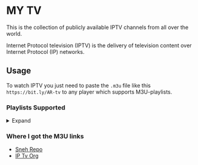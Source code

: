 # MY TV

This is the collection of publicly available IPTV channels from all over the world.

Internet Protocol television (IPTV) is the delivery of television content over Internet Protocol (IP) networks.

## Usage

To watch IPTV you just need to paste the `.m3u` file like this `https://bit.ly/AR-tv` to any player which supports M3U-playlists.

### Playlists Supported

<details>
  <summary>Expand</summary>
  <br>
  <!-- prettier-ignore -->
  <table>
    <thead>
      <tr>
        <th align="left">Category</th>
        <th align="left">Short Links</th>
        <th align="left">GitHub Raw Links</th>
      </tr>
    </thead>
    <tbody>
      <!-- India Tv -->
      <tr>
        <td align="left">India Tv</td>
        <td align="left">
          <code>https://bit.ly/AR-tv</code>
        </td>
        <td align="left">
          <code>https://raw.githubusercontent.com/actionanand/myTv/main/dest/india-tv.m3u</code>
        </td>
      </tr>
      <!-- South Tv -->
      <tr>
        <td align="left">South Tv</td>
        <td align="left">
          <code>https://bit.ly/AR-tv</code>
        </td>
        <td align="left">
          <code>https://raw.githubusercontent.com/actionanand/myTv/main/dest/south-tv.m3u</code>
        </td>
      </tr>
      <!-- India Tv -->
      <tr>
        <td align="left">India Tv</td>
        <td align="left">
          <code>https://bit.ly/AR-tv</code>
        </td>
        <td align="left">
          <code>https://raw.githubusercontent.com/actionanand/myTv/main/dest/india-tv.m3u</code>
        </td>
      </tr>
      <!-- India Tv -->
      <tr>
        <td align="left">India Tv</td>
        <td align="left">
          <code>https://bit.ly/AR-tv</code>
        </td>
        <td align="left">
          <code>https://raw.githubusercontent.com/actionanand/myTv/main/dest/india-tv.m3u</code>
        </td>
      </tr>
      <!-- India Tv -->
      <tr>
        <td align="left">India Tv</td>
        <td align="left">
          <code>https://bit.ly/AR-tv</code>
        </td>
        <td align="left">
          <code>https://raw.githubusercontent.com/actionanand/myTv/main/dest/india-tv.m3u</code>
        </td>
      </tr>
      <!-- India Tv -->
      <tr>
        <td align="left">India Tv</td>
        <td align="left">
          <code>https://bit.ly/AR-tv</code>
        </td>
        <td align="left">
          <code>https://raw.githubusercontent.com/actionanand/myTv/main/dest/india-tv.m3u</code>
        </td>
      </tr>
      <!-- India Tv -->
      <tr>
        <td align="left">India Tv</td>
        <td align="left">
          <code>https://bit.ly/AR-tv</code>
        </td>
        <td align="left">
          <code>https://raw.githubusercontent.com/actionanand/myTv/main/dest/india-tv.m3u</code>
        </td>
      </tr>
      <!-- India Tv -->
      <tr>
        <td align="left">India Tv</td>
        <td align="left">
          <code>https://bit.ly/AR-tv</code>
        </td>
        <td align="left">
          <code>https://raw.githubusercontent.com/actionanand/myTv/main/dest/india-tv.m3u</code>
        </td>
      </tr>
      <!-- India Tv -->
      <tr>
        <td align="left">India Tv</td>
        <td align="left">
          <code>https://bit.ly/AR-tv</code>
        </td>
        <td align="left">
          <code>https://raw.githubusercontent.com/actionanand/myTv/main/dest/india-tv.m3u</code>
        </td>
      </tr>
      <!-- India Tv -->
      <tr>
        <td align="left">India Tv</td>
        <td align="left">
          <code>https://bit.ly/AR-tv</code>
        </td>
        <td align="left">
          <code>https://raw.githubusercontent.com/actionanand/myTv/main/dest/india-tv.m3u</code>
        </td>
      </tr>
      <!-- India Tv -->
      <tr>
        <td align="left">India Tv</td>
        <td align="left">
          <code>https://bit.ly/AR-tv</code>
        </td>
        <td align="left">
          <code>https://raw.githubusercontent.com/actionanand/myTv/main/dest/india-tv.m3u</code>
        </td>
      </tr>
      <!--  -->
      <tr>
        <td align="left">India Tv</td>
        <td align="left">
          <code>https://bit.ly/AR-tv</code>
        </td>
        <td align="left">
          <code>https://raw.githubusercontent.com/actionanand/myTv/main/dest/india-tv.m3u</code>
        </td>
      </tr>
      <!-- India Tv -->
      <tr>
        <td align="left">India Tv</td>
        <td align="left">
          <code>https://bit.ly/AR-tv</code>
        </td>
        <td align="left">
          <code>https://raw.githubusercontent.com/actionanand/myTv/main/dest/india-tv.m3u</code>
        </td>
      </tr>
      <!-- India Tv -->
      <tr>
        <td align="left">India Tv</td>
        <td align="left">
          <code>https://bit.ly/AR-tv</code>
        </td>
        <td align="left">
          <code>https://raw.githubusercontent.com/actionanand/myTv/main/dest/india-tv.m3u</code>
        </td>
      </tr>
      <!-- India Tv -->
      <tr>
        <td align="left">India Tv</td>
        <td align="left">
          <code>https://bit.ly/AR-tv</code>
        </td>
        <td align="left">
          <code>https://raw.githubusercontent.com/actionanand/myTv/main/dest/india-tv.m3u</code>
        </td>
      </tr>
      <!-- India Tv -->
      <tr>
        <td align="left">India Tv</td>
        <td align="left">
          <code>https://bit.ly/AR-tv</code>
        </td>
        <td align="left">
          <code>https://raw.githubusercontent.com/actionanand/myTv/main/dest/india-tv.m3u</code>
        </td>
      </tr>
      <!-- India Tv -->
      <tr>
        <td align="left">India Tv</td>
        <td align="left">
          <code>https://bit.ly/AR-tv</code>
        </td>
        <td align="left">
          <code>https://raw.githubusercontent.com/actionanand/myTv/main/dest/india-tv.m3u</code>
        </td>
      </tr>
      <!-- India Tv -->
      <tr>
        <td align="left">India Tv</td>
        <td align="left">
          <code>https://bit.ly/AR-tv</code>
        </td>
        <td align="left">
          <code>https://raw.githubusercontent.com/actionanand/myTv/main/dest/india-tv.m3u</code>
        </td>
      </tr>
      <!-- India Tv -->
      <tr>
        <td align="left">India Tv</td>
        <td align="left">
          <code>https://bit.ly/AR-tv</code>
        </td>
        <td align="left">
          <code>https://raw.githubusercontent.com/actionanand/myTv/main/dest/india-tv.m3u</code>
        </td>
      </tr>
    </tbody>
  </table>
</details>

### Where I got the M3U links

- [Sneh Repo]("https://github.com/techiesneh/sneh-iptv-m3u")
- [IP Tv Org]("https://github.com/iptv-org/iptv")